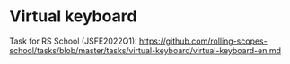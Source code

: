 # Virtual keyboard
Task for RS School (JSFE2022Q1):
https://github.com/rolling-scopes-school/tasks/blob/master/tasks/virtual-keyboard/virtual-keyboard-en.md
